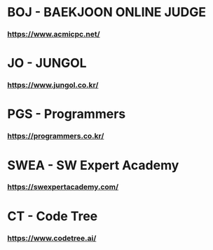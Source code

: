 # BOJ - BAEKJOON ONLINE JUDGE
### https://www.acmicpc.net/

# JO - JUNGOL
### https://www.jungol.co.kr/

# PGS - Programmers
### https://programmers.co.kr/

# SWEA - SW Expert Academy
### https://swexpertacademy.com/

# CT - Code Tree
### https://www.codetree.ai/
